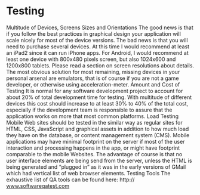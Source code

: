 # Testing


Multitude of Devices, Screens Sizes and
Orientations
The good news is that if you follow the best practices in graphical
design your application will scale nicely for most of the device versions.
The bad news is that you will need to purchase several devices. At this time
I would recommend at least an iPad2 since it can run iPhone apps. For
Android, I would recommend at least one device with 800x480 pixels
screen, but also 1024x600 and 1200x800 tablets. Please read a section on
screen resolutions about details.
The most obvious solution for most remaining, missing devices in your
personal arsenal are emulators, that is of course if you are not a game
developer, or otherwise using acceleration-meter.
Amount and Cost of Testing
It is normal for any software development project to account for about
20% of total development time for testing. With multitude of different
devices this cost should increase to at least 30% to 40% of the total cost,
especially if the development team is responsible to assure that the
application works on more that most common platforms.
Load Testing
Mobile Web sites should be tested in the similar way as regular sites for
HTML, CSS, JavaScript and graphical assets in addition to how much load
they have on the database, or content management system (CMS).
Mobile applications may have minimal footprint on the server if most of
the user interaction and processing happens in the app, or might have
footprint comparable to the mobile Websites. The advantage of course is
that no user interface elements are being send from the server, unless the
HTML is being generated and “plugged in” as it was in the early versions of
GMail which had vertical list of web browser elements.
Testing Tools
The exhaustive list of QA tools can be found here: http://
www.softwareqatest.com

